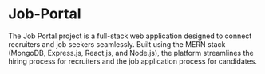 # Job-Portal
The Job Portal project is a full-stack web application designed to connect recruiters and job seekers seamlessly. Built using the MERN stack (MongoDB, Express.js, React.js, and Node.js), the platform streamlines the hiring process for recruiters and the job application process for candidates.
